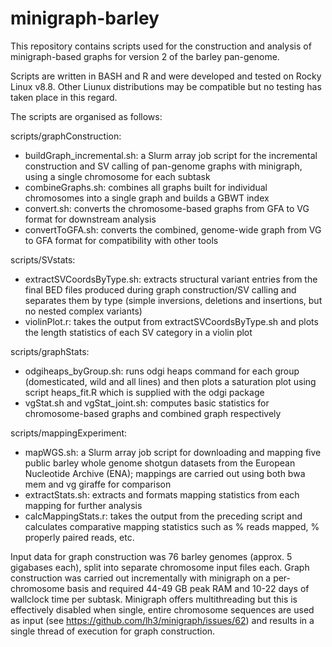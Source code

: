# minigraph-barley

This repository contains scripts used for the construction and analysis of minigraph-based graphs for version 2 of the barley pan-genome. 

Scripts are written in BASH and R and were developed and tested on Rocky Linux v8.8. Other Liunux distributions may be compatible but no testing has taken place in this regard. 

The scripts are organised as follows:

scripts/graphConstruction:
- buildGraph_incremental.sh: a Slurm array job script for the incremental construction and SV calling of pan-genome graphs with minigraph, using a single chromosome for each subtask
- combineGraphs.sh: combines all graphs built for individual chromosomes into a single graph and builds a GBWT index 
- convert.sh: converts the chromosome-based graphs from GFA to VG format for downstream analysis
- convertToGFA.sh: converts the combined, genome-wide graph from VG to GFA format for compatibility with other tools

scripts/SVstats:
- extractSVCoordsByType.sh: extracts structural variant entries from the final BED files produced during graph construction/SV calling and separates them by type (simple inversions, deletions and insertions, but no nested complex variants)
- violinPlot.r: takes the output from extractSVCoordsByType.sh and plots the length statistics of each SV category in a violin plot

scripts/graphStats:
- odgiheaps_byGroup.sh: runs odgi heaps command for each group (domesticated, wild and all lines) and then plots a saturation plot using script heaps_fit.R which is supplied with the odgi package
- vgStat.sh and vgStat_joint.sh: computes basic statistics for chromosome-based graphs and combined graph respectively

scripts/mappingExperiment:
- mapWGS.sh: a Slurm array job script for downloading and mapping five public barley whole genome shotgun datasets from the European Nucleotide Archive (ENA); mappings are carried out using both bwa mem and vg giraffe for comparison
- extractStats.sh: extracts and formats mapping statistics from each mapping for further analysis
- calcMappingStats.r: takes the output from the preceding script and calculates comparative mapping statistics such as % reads mapped, % properly paired reads, etc. 

Input data for graph construction was 76 barley genomes (approx. 5 gigabases each), split into separate chromosome input files each. Graph construction was carried out incrementally with minigraph on a per-chromosome basis and required 44-49 GB peak RAM and 10-22 days of wallclock time per subtask. Minigraph offers multithreading but this is effectively disabled when single, entire chromosome sequences are used as input (see https://github.com/lh3/minigraph/issues/62) and results in a single thread of execution for graph construction.

